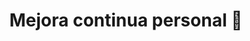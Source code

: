 ---
title: Mejora continua personal 🔄
description: Supón que siempre cocinas solo para ti y por lo tanto nadie ha probado tu comida. Piensas que eres bueno, pero la realidad es que eres malo y no lo sabes.
published_at: 2021-01-26
external_url: https://perrodinero.substack.com/p/mejora-continua-personal-
---